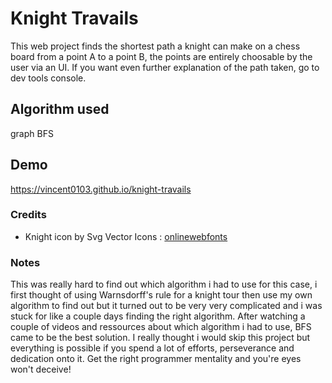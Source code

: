 
# Knight Travails

This web project finds the shortest path a knight can make on a chess board from a point A to a point B, the points are entirely choosable by the user via an UI. If you want even further explanation of the path taken, go to dev tools console.

## Algorithm used

graph BFS

## Demo

https://vincent0103.github.io/knight-travails

### Credits

- Knight icon by Svg Vector Icons : [onlinewebfonts](http://www.onlinewebfonts.com/icon)

### Notes

This was really hard to find out which algorithm i had to use for this case, i first thought of using Warnsdorff's rule for a knight tour then use my own algorithm to find out but it turned out to be very very complicated and i was stuck for like a couple days finding the right algorithm. After watching a couple of videos and ressources about which algorithm i had to use, BFS came to be the best solution. I really thought i would skip this project but everything is possible if you spend a lot of efforts, perseverance and dedication onto it. Get the right programmer mentality and you're eyes won't deceive!

